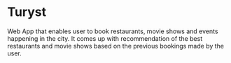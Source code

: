 # Turyst
Web App that enables user to book restaurants, movie shows and events happening in the city. It comes up with recommendation of the best restaurants and movie shows based on the previous bookings made by the user.

